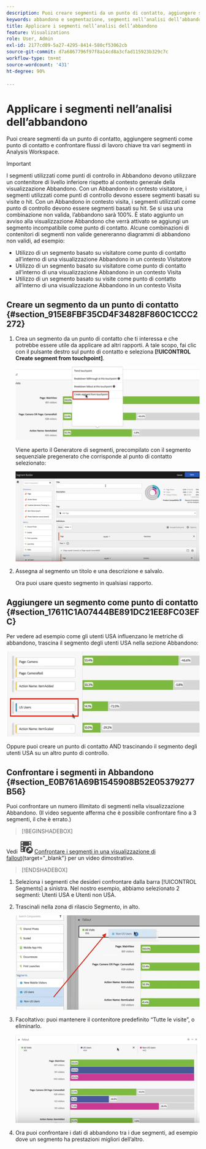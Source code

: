 ```yaml
---
description: Puoi creare segmenti da un punto di contatto, aggiungere segmenti come punto di contatto e confrontare flussi di lavoro chiave tra vari segmenti in Analysis Workspace.
keywords: abbandono e segmentazione, segmenti nell’analisi dell’abbandono, confronta i segmenti nell’abbandono
title: Applicare i segmenti nell’analisi dell’abbandono
feature: Visualizations
role: User, Admin
exl-id: 2177cd09-5a27-4295-8414-580cf53062cb
source-git-commit: d7a6867796f97f8a14cd8a3cfad115923b329c7c
workflow-type: tm+mt
source-wordcount: '431'
ht-degree: 90%

---
```


# Applicare i segmenti nell’analisi dell’abbandono

Puoi creare segmenti da un punto di contatto, aggiungere segmenti come punto di contatto e confrontare flussi di lavoro chiave tra vari segmenti in Analysis Workspace.

>[!IMPORTANT]
>
>I segmenti utilizzati come punti di controllo in Abbandono devono utilizzare un contenitore di livello inferiore rispetto al contesto generale della visualizzazione Abbandono. Con un Abbandono in contesto visitatore, i segmenti utilizzati come punti di controllo devono essere segmenti basati su visite o hit. Con un Abbandono in contesto visita, i segmenti utilizzati come punto di controllo devono essere segmenti basati su hit. Se si usa una combinazione non valida, l’abbandono sarà 100%. È stato aggiunto un avviso alla visualizzazione Abbandono che verrà attivato se aggiungi un segmento incompatibile come punto di contatto. Alcune combinazioni di contenitori di segmenti non valide genereranno diagrammi di abbandono non validi, ad esempio:

* Utilizzo di un segmento basato su visitatore come punto di contatto all’interno di una visualizzazione Abbandono in un contesto Visitatore
* Utilizzo di un segmento basato su visitatore come punto di contatto all’interno di una visualizzazione Abbandono in un contesto Visita
* Utilizzo di un segmento basato su visite come punto di contatto all’interno di una visualizzazione Abbandono in un contesto Visita

## Creare un segmento da un punto di contatto {#section_915E8FBF35CD4F34828F860C1CCC2272}

1. Crea un segmento da un punto di contatto che ti interessa e che potrebbe essere utile da applicare ad altri rapporti. A tale scopo, fai clic con il pulsante destro sul punto di contatto e seleziona **[!UICONTROL Create segment from touchpoint]**.

   ![](assets/segment-from-touchpoint.png)

   Viene aperto il Generatore di segmenti, precompilato con il segmento sequenziale pregenerato che corrisponde al punto di contatto selezionato:

   ![](assets/segment-builder.png)

1. Assegna al segmento un titolo e una descrizione e salvalo.

   Ora puoi usare questo segmento in qualsiasi rapporto.

## Aggiungere un segmento come punto di contatto {#section_17611C1A07444BE891DC21EE8FC03EFC}

Per vedere ad esempio come gli utenti USA influenzano le metriche di abbandono, trascina il segmento degli utenti USA nella sezione Abbandono:

![](assets/segment-touchpoint.png)

Oppure puoi creare un punto di contatto AND trascinando il segmento degli utenti USA su un altro punto di controllo.

## Confrontare i segmenti in Abbandono {#section_E0B761A69B1545908B52E05379277B56}

Puoi confrontare un numero illimitato di segmenti nella visualizzazione Abbandono. (Il video seguente afferma che è possibile confrontare fino a 3 segmenti, il che è errato.)


>[!BEGINSHADEBOX]

Vedi ![VideoCheckedOut](/help/assets/icons/VideoCheckedOut.svg) [Confrontare i segmenti in una visualizzazione di fallout](https://video.tv.adobe.com/v/24046?quality=12&learn=on){target="_blank"} per un video dimostrativo.

>[!ENDSHADEBOX]


1. Seleziona i segmenti che desideri confrontare dalla barra [!UICONTROL Segments] a sinistra. Nel nostro esempio, abbiamo selezionato 2 segmenti: Utenti USA e Utenti non USA.
1. Trascinali nella zona di rilascio Segmento, in alto.

   ![](assets/segment-drop.png)

1. Facoltativo: puoi mantenere il contenitore predefinito “Tutte le visite”, o eliminarlo.

   ![](assets/seg-compare.png)

1. Ora puoi confrontare i dati di abbandono tra i due segmenti, ad esempio dove un segmento ha prestazioni migliori dell’altro.
